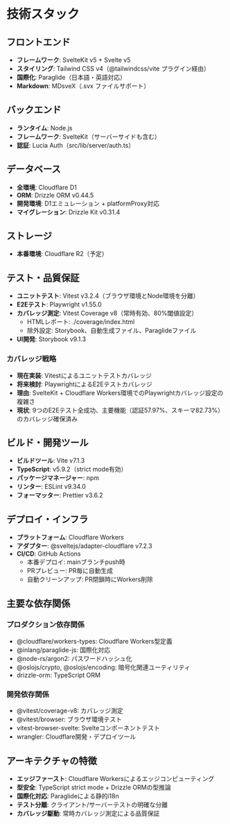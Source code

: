# 技術スタック

## フロントエンド

- **フレームワーク**: SvelteKit v5 + Svelte v5
- **スタイリング**: Tailwind CSS v4（@tailwindcss/vite プラグイン経由）
- **国際化**: Paraglide（日本語・英語対応）
- **Markdown**: MDsveX（.svx ファイルサポート）

## バックエンド

- **ランタイム**: Node.js
- **フレームワーク**: SvelteKit（サーバーサイドも含む）
- **認証**: Lucia Auth（src/lib/server/auth.ts）

## データベース

- **全環境**: Cloudflare D1
- **ORM**: Drizzle ORM v0.44.5
- **開発環境**: D1エミュレーション + platformProxy対応
- **マイグレーション**: Drizzle Kit v0.31.4

## ストレージ

- **本番環境**: Cloudflare R2（予定）

## テスト・品質保証

- **ユニットテスト**: Vitest v3.2.4（ブラウザ環境とNode環境を分離）
- **E2Eテスト**: Playwright v1.55.0
- **カバレッジ測定**: Vitest Coverage v8（常時有効、80%閾値設定）
  - HTMLレポート: ./coverage/index.html
  - 除外設定: Storybook、自動生成ファイル、Paraglideファイル
- **UI開発**: Storybook v9.1.3

### カバレッジ戦略

- **現在実装**: Vitestによるユニットテストカバレッジ
- **将来検討**: PlaywrightによるE2Eテストカバレッジ
- **理由**: SvelteKit + Cloudflare Workers環境でのPlaywrightカバレッジ設定の複雑さ
- **現状**: 9つのE2Eテスト全成功、主要機能（認証57.97%、スキーマ82.73%）のカバレッジ確保済み

## ビルド・開発ツール

- **ビルドツール**: Vite v7.1.3
- **TypeScript**: v5.9.2（strict mode有効）
- **パッケージマネージャー**: npm
- **リンター**: ESLint v9.34.0
- **フォーマッター**: Prettier v3.6.2

## デプロイ・インフラ

- **プラットフォーム**: Cloudflare Workers
- **アダプター**: @sveltejs/adapter-cloudflare v7.2.3
- **CI/CD**: GitHub Actions
  - 本番デプロイ: mainブランチpush時
  - PRプレビュー: PR毎に自動生成
  - 自動クリーンアップ: PR閉鎖時にWorkers削除

## 主要な依存関係

### プロダクション依存関係

- @cloudflare/workers-types: Cloudflare Workers型定義
- @inlang/paraglide-js: 国際化対応
- @node-rs/argon2: パスワードハッシュ化
- @oslojs/crypto, @oslojs/encoding: 暗号化関連ユーティリティ
- drizzle-orm: TypeScript ORM

### 開発依存関係

- @vitest/coverage-v8: カバレッジ測定
- @vitest/browser: ブラウザ環境テスト
- vitest-browser-svelte: Svelteコンポーネントテスト
- wrangler: Cloudflare開発・デプロイツール

## アーキテクチャの特徴

- **エッジファースト**: Cloudflare Workersによるエッジコンピューティング
- **型安全**: TypeScript strict mode + Drizzle ORMの型推論
- **国際化対応**: Paraglideによる静的i18n
- **テスト分離**: クライアント/サーバーテストの明確な分離
- **カバレッジ駆動**: 常時カバレッジ測定による品質保証

